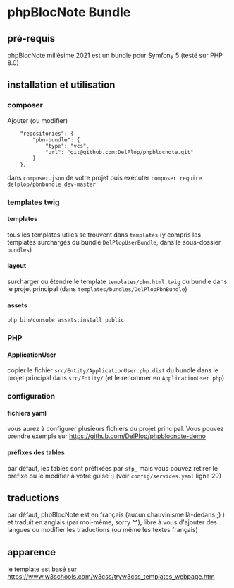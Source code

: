 # phpBlocNote Bundle

## pré-requis
phpBlocNote millésime 2021 est un bundle pour Symfony 5 (testé sur PHP 8.0)

## installation et utilisation
### composer
Ajouter (ou modifier)
```
    "repositories": {
        "pbn-bundle": {
            "type": "vcs",
            "url": "git@github.com:DelPlop/phpblocnote.git"
        }
    },
```
dans `composer.json` de votre projet puis exécuter `composer require delplop/pbnbundle dev-master`

### templates twig
#### templates
tous les templates utiles se trouvent dans `templates` (y compris les templates surchargés du bundle `DelPlopUserBundle`, dans le sous-dossier `bundles`)

#### layout
surcharger ou étendre le template `templates/pbn.html.twig` du bundle dans le projet principal (dans `templates/bundles/DelPlopPbnBundle`)

#### assets
`php bin/console assets:install public`

### PHP
#### ApplicationUser
copier le fichier `src/Entity/ApplicationUser.php.dist` du bundle dans le projet principal dans `src/Entity/` (et le renommer en `ApplicationUser.php`)

### configuration
#### fichiers yaml
vous aurez à configurer plusieurs fichiers du projet principal. Vous pouvez prendre exemple sur https://github.com/DelPlop/phpblocnote-demo

#### préfixes des tables
par défaut, les tables sont préfixées par `sfp_` mais vous pouvez retirer le préfixe ou le modifier à votre guise :) (voir `config/services.yaml` ligne 29)

## traductions
par défaut, phpBlocNote est en français (aucun chauvinisme là-dedans ;) ) et traduit en anglais (par moi-même, sorry ^^), libre à vous d'ajouter des langues ou modifier les traductions (ou même les textes français)

## apparence
le template est basé sur https://www.w3schools.com/w3css/tryw3css_templates_webpage.htm
